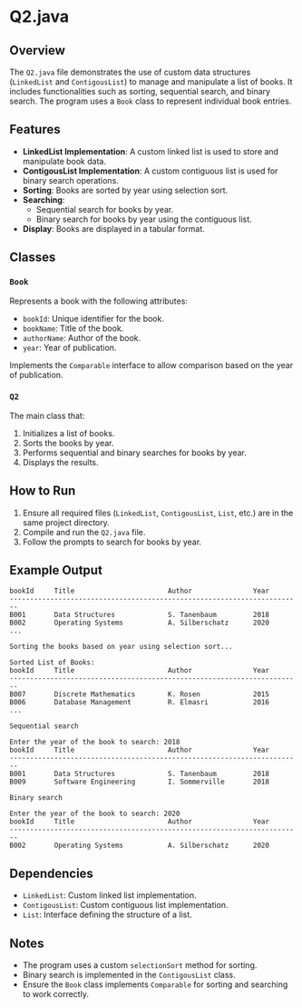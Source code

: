 # Q2.java

## Overview
The `Q2.java` file demonstrates the use of custom data structures (`LinkedList` and `ContigousList`) to manage and manipulate a list of books. It includes functionalities such as sorting, sequential search, and binary search. The program uses a `Book` class to represent individual book entries.

## Features
- **LinkedList Implementation**: A custom linked list is used to store and manipulate book data.
- **ContigousList Implementation**: A custom contiguous list is used for binary search operations.
- **Sorting**: Books are sorted by year using selection sort.
- **Searching**:
  - Sequential search for books by year.
  - Binary search for books by year using the contiguous list.
- **Display**: Books are displayed in a tabular format.

## Classes
### `Book`
Represents a book with the following attributes:
- `bookId`: Unique identifier for the book.
- `bookName`: Title of the book.
- `authorName`: Author of the book.
- `year`: Year of publication.

Implements the `Comparable` interface to allow comparison based on the year of publication.

### `Q2`
The main class that:
1. Initializes a list of books.
2. Sorts the books by year.
3. Performs sequential and binary searches for books by year.
4. Displays the results.

## How to Run
1. Ensure all required files (`LinkedList`, `ContigousList`, `List`, etc.) are in the same project directory.
2. Compile and run the `Q2.java` file.
3. Follow the prompts to search for books by year.

## Example Output
```
bookId     Title                       Author               Year
------------------------------------------------------------------------
B001       Data Structures             S. Tanenbaum         2018
B002       Operating Systems           A. Silberschatz      2020
...

Sorting the books based on year using selection sort...

Sorted List of Books:
bookId     Title                       Author               Year
------------------------------------------------------------------------
B007       Discrete Mathematics        K. Rosen             2015
B006       Database Management         R. Elmasri           2016
...

Sequential search

Enter the year of the book to search: 2018
bookId     Title                       Author               Year
------------------------------------------------------------------------
B001       Data Structures             S. Tanenbaum         2018
B009       Software Engineering        I. Sommerville       2018

Binary search

Enter the year of the book to search: 2020
bookId     Title                       Author               Year
------------------------------------------------------------------------
B002       Operating Systems           A. Silberschatz      2020
```

## Dependencies
- `LinkedList`: Custom linked list implementation.
- `ContigousList`: Custom contiguous list implementation.
- `List`: Interface defining the structure of a list.

## Notes
- The program uses a custom `selectionSort` method for sorting.
- Binary search is implemented in the `ContigousList` class.
- Ensure the `Book` class implements `Comparable` for sorting and searching to work correctly.
